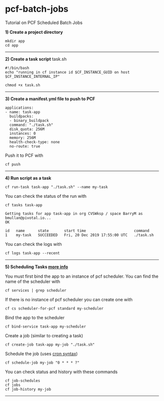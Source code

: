 # pcf-batch-jobs
Tutorial on PCF Scheduled Batch Jobs


**1) Create a project directory**
```
mkdir app
cd app
```
---
**2) Create a task script**
task.sh
```
#!/bin/bash
echo "running in cf instance id $CF_INSTANCE_GUID on host $CF_INSTANCE_INTERNAL_IP"
```

```
chmod +x task.sh
```
---
**3) Create a manifest.yml file to push to PCF**

```
applications:
- name: task-app
  buildpacks:
  - binary_buildpack
  command: "./task.sh"
  disk_quota: 256M
  instances: 0
  memory: 256M
  health-check-type: none
  no-route: true
  ```
Push it to PCF with 
```
cf push
```
---
**4) Run script as a task**

```
cf run-task task-app "./task.sh" --name my-task
```

You can check the status of the run with 
```
cf tasks task-app

Getting tasks for app task-app in org CVSWksp / space BarryM as bmullan@pivotal.io...
OK

id   name      state       start time                      command
1    my-task   SUCCEEDED   Fri, 20 Dec 2019 17:55:00 UTC   ./task.sh
```
You can check the logs with 
```
cf logs task-app --recent
```
---
**5) Scheduling Tasks [more info](https://docs.pivotal.io/scheduler/1-2/using-jobs.html)**

You must first bind the app to an instance of pcf scheduler. You can find the name of the scheduler with 
```
cf services | grep scheduler
```
If there is no instance of pcf scheduler you can create one with 
```
cf cs scheduler-for-pcf standard my-scheduler
```

Bind the app to the scheduler
```
cf bind-service task-app my-scheduler
```

Create a job (similar to creating a task)
```
cf create-job task-app my-job "./task.sh"
```

Schedule the job (uses [cron syntax](https://docs.pivotal.io/scheduler/1-2/syntax.html))
```
cf schedule-job my-job "0 * * * ?"
```

You can check status and history with these commands
```
cf job-schedules
cf jobs
cf job-history my-job
```

---






  
